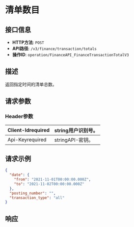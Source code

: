 # 清单数目

## 接口信息

- **HTTP方法**: `POST`
- **API路径**: `/v3/finance/transaction/totals`
- **操作ID**: `operation/FinanceAPI_FinanceTransactionTotalV3`

## 描述

返回指定时间的清单总数。

## 请求参数

### Header参数

| Client-Idrequired | string用户识别号。 |
|---|---|
| Api-Keyrequired | stringAPI-密钥。 |

## 请求示例

```json
{
  "date": {
    "from": "2021-11-01T00:00:00.000Z",
    "to": "2021-11-02T00:00:00.000Z"
  },
  "posting_number": "",
  "transaction_type": "all"
}
```

## 响应
